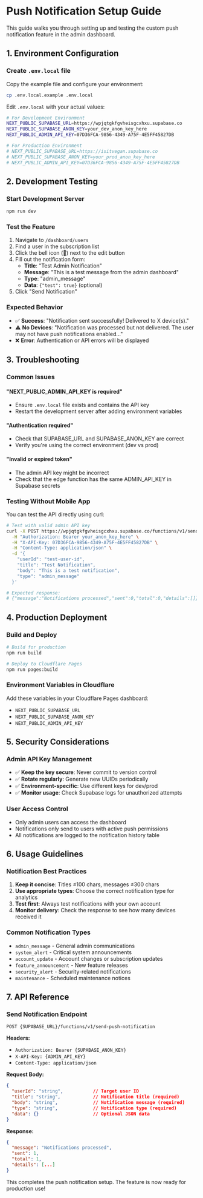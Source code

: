# Push Notification Setup Guide

This guide walks you through setting up and testing the custom push notification feature in the admin dashboard.

## 1. Environment Configuration

### Create `.env.local` file

Copy the example file and configure your environment:

```bash
cp .env.local.example .env.local
```

Edit `.env.local` with your actual values:

```bash
# For Development Environment
NEXT_PUBLIC_SUPABASE_URL=https://wpjqtgkfgvheisgcxhxu.supabase.co
NEXT_PUBLIC_SUPABASE_ANON_KEY=your_dev_anon_key_here
NEXT_PUBLIC_ADMIN_API_KEY=07D36FCA-9856-4349-A75F-4E5FF45827DB

# For Production Environment
# NEXT_PUBLIC_SUPABASE_URL=https://isitvegan.supabase.co
# NEXT_PUBLIC_SUPABASE_ANON_KEY=your_prod_anon_key_here
# NEXT_PUBLIC_ADMIN_API_KEY=07D36FCA-9856-4349-A75F-4E5FF45827DB
```

## 2. Development Testing

### Start Development Server

```bash
npm run dev
```

### Test the Feature

1. Navigate to `/dashboard/users`
2. Find a user in the subscription list
3. Click the bell icon (🔔) next to the edit button
4. Fill out the notification form:
   - **Title**: "Test Admin Notification"
   - **Message**: "This is a test message from the admin dashboard"
   - **Type**: "admin_message"
   - **Data**: `{"test": true}` (optional)
5. Click "Send Notification"

### Expected Behavior

- ✅ **Success**: "Notification sent successfully! Delivered to X device(s)."
- ⚠️ **No Devices**: "Notification was processed but not delivered. The user may not have push notifications enabled..."
- ❌ **Error**: Authentication or API errors will be displayed

## 3. Troubleshooting

### Common Issues

#### "NEXT_PUBLIC_ADMIN_API_KEY is required"
- Ensure `.env.local` file exists and contains the API key
- Restart the development server after adding environment variables

#### "Authentication required" 
- Check that SUPABASE_URL and SUPABASE_ANON_KEY are correct
- Verify you're using the correct environment (dev vs prod)

#### "Invalid or expired token"
- The admin API key might be incorrect
- Check that the edge function has the same ADMIN_API_KEY in Supabase secrets

### Testing Without Mobile App

You can test the API directly using curl:

```bash
# Test with valid admin API key
curl -X POST https://wpjqtgkfgvheisgcxhxu.supabase.co/functions/v1/send-push-notification \
  -H "Authorization: Bearer your_anon_key_here" \
  -H "X-API-Key: 07D36FCA-9856-4349-A75F-4E5FF45827DB" \
  -H "Content-Type: application/json" \
  -d '{
    "userId": "test-user-id",
    "title": "Test Notification",
    "body": "This is a test notification",
    "type": "admin_message"
  }'

# Expected response:
# {"message":"Notifications processed","sent":0,"total":0,"details":[]}
```

## 4. Production Deployment

### Build and Deploy

```bash
# Build for production
npm run build

# Deploy to Cloudflare Pages
npm run pages:build
```

### Environment Variables in Cloudflare

Add these variables in your Cloudflare Pages dashboard:

- `NEXT_PUBLIC_SUPABASE_URL`
- `NEXT_PUBLIC_SUPABASE_ANON_KEY` 
- `NEXT_PUBLIC_ADMIN_API_KEY`

## 5. Security Considerations

### Admin API Key Management

- ✅ **Keep the key secure**: Never commit to version control
- ✅ **Rotate regularly**: Generate new UUIDs periodically  
- ✅ **Environment-specific**: Use different keys for dev/prod
- ✅ **Monitor usage**: Check Supabase logs for unauthorized attempts

### User Access Control

- Only admin users can access the dashboard
- Notifications only send to users with active push permissions
- All notifications are logged to the notification history table

## 6. Usage Guidelines

### Notification Best Practices

1. **Keep it concise**: Titles ≤100 chars, messages ≤300 chars
2. **Use appropriate types**: Choose the correct notification type for analytics
3. **Test first**: Always test notifications with your own account
4. **Monitor delivery**: Check the response to see how many devices received it

### Common Notification Types

- `admin_message` - General admin communications
- `system_alert` - Critical system announcements  
- `account_update` - Account changes or subscription updates
- `feature_announcement` - New feature releases
- `security_alert` - Security-related notifications
- `maintenance` - Scheduled maintenance notices

## 7. API Reference

### Send Notification Endpoint

```
POST {SUPABASE_URL}/functions/v1/send-push-notification
```

**Headers:**
- `Authorization: Bearer {SUPABASE_ANON_KEY}`
- `X-API-Key: {ADMIN_API_KEY}`
- `Content-Type: application/json`

**Request Body:**
```json
{
  "userId": "string",           // Target user ID
  "title": "string",            // Notification title (required)
  "body": "string",             // Notification message (required)
  "type": "string",             // Notification type (required)
  "data": {}                    // Optional JSON data
}
```

**Response:**
```json
{
  "message": "Notifications processed",
  "sent": 1,
  "total": 1,
  "details": [...]
}
```

This completes the push notification setup. The feature is now ready for production use!